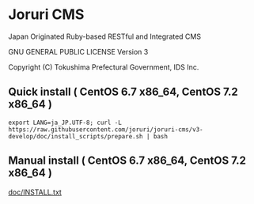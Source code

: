 Joruri CMS
==========

Japan Originated Ruby-based RESTful and Integrated CMS

GNU GENERAL PUBLIC LICENSE Version 3

Copyright (C) Tokushima Prefectural Government, IDS Inc.


## Quick install ( CentOS 6.7 x86_64, CentOS 7.2 x86_64 )

    export LANG=ja_JP.UTF-8; curl -L https://raw.githubusercontent.com/joruri/joruri-cms/v3-develop/doc/install_scripts/prepare.sh | bash

## Manual install ( CentOS 6.7 x86_64, CentOS 7.2 x86_64 )

[doc/INSTALL.txt](doc/INSTALL.txt)
